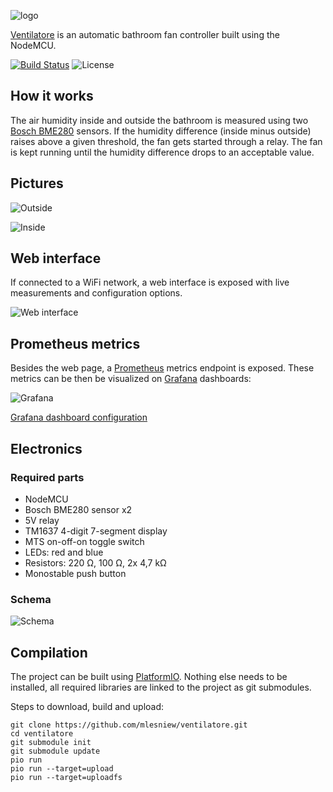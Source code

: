 ![logo](img/logo.png)

[Ventilatore](https://github.com/mlesniew/ventilatore) is an automatic bathroom fan controller built using the NodeMCU.

[![Build Status](https://travis-ci.org/mlesniew/ventilatore.svg?branch=master)](https://travis-ci.org/mlesniew/ventilatore)
![License](https://img.shields.io/github/license/mlesniew/ventilatore)

## How it works

The air humidity inside and outside the bathroom is measured using two
[Bosch BME280](https://www.bosch-sensortec.com/products/environmental-sensors/humidity-sensors-bme280/) sensors.
If the humidity difference (inside minus outside) raises above a given threshold, the fan gets started through a
relay.  The fan is kept running until the humidity difference drops to an acceptable value.

## Pictures

![Outside](/img/outside.jpg)

![Inside](/img/inside.jpg)

## Web interface

If connected to a WiFi network, a web interface is exposed with live measurements and configuration options.

![Web interface](/img/screenshot.png)

## Prometheus metrics

Besides the web page, a [Prometheus](https://prometheus.io/) metrics endpoint is exposed.
These metrics can be then be visualized on [Grafana](https://grafana.com/) dashboards:

![Grafana](/img/grafana.png)

[Grafana dashboard configuration](/grafana.json)

## Electronics

### Required parts
* NodeMCU
* Bosch BME280 sensor x2
* 5V relay
* TM1637 4-digit 7-segment display
* MTS on-off-on toggle switch
* LEDs: red and blue
* Resistors: 220 Ω, 100 Ω, 2x 4,7 kΩ
* Monostable push button

### Schema
![Schema](/img/schema.png)

## Compilation

The project can be built using [PlatformIO](https://platformio.org/).  Nothing else needs to be installed, all
required libraries are linked to the project as git submodules.

Steps to download, build and upload:
```
git clone https://github.com/mlesniew/ventilatore.git
cd ventilatore
git submodule init
git submodule update
pio run
pio run --target=upload
pio run --target=uploadfs
```
